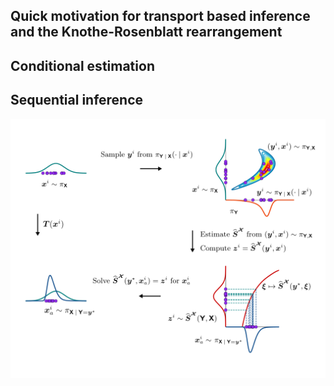 
## Quick motivation for transport based inference and the Knothe-Rosenblatt rearrangement

## Conditional estimation


## Sequential inference


![Hello world](inference.png)
